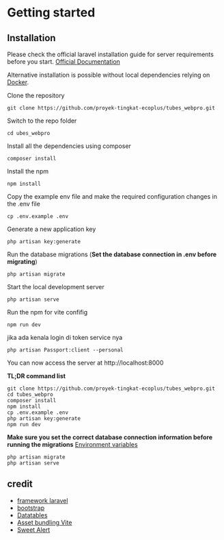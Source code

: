 
# Getting started

## Installation

Please check the official laravel installation guide for server requirements before you start. [Official Documentation](https://laravel.com/docs/5.4/installation#installation)

Alternative installation is possible without local dependencies relying on [Docker](#docker). 

Clone the repository

    git clone https://github.com/proyek-tingkat-ecoplus/tubes_webpro.git

Switch to the repo folder

    cd ubes_webpro

Install all the dependencies using composer

    composer install

Install the npm 

    npm install

Copy the example env file and make the required configuration changes in the .env file

    cp .env.example .env

Generate a new application key

    php artisan key:generate

Run the database migrations (**Set the database connection in .env before migrating**)

    php artisan migrate

Start the local development server

    php artisan serve

Run the npm for vite confifig

    npm run dev

jika ada kenala login di token service nya

    php artisan Passport:client --personal



You can now access the server at http://localhost:8000


**TL;DR command list**

    git clone https://github.com/proyek-tingkat-ecoplus/tubes_webpro.git
    cd tubes_webpro
    composer install
    npm install
    cp .env.example .env
    php artisan key:generate
    npm run dev
    
**Make sure you set the correct database connection information before running the migrations** [Environment variables](#environment-variables)

    php artisan migrate
    php artisan serve

## credit
- [framework laravel](https://laravel.com/)
- [bootstrap](https://getbootstrap.com/docs/4.6/getting-started/introduction/)
- [Datatables](https://yajrabox.com/docs/laravel-datatables/master/installation)
- [Asset bundling Vite](https://laravel.com/docs/11.x/vite)
- [Sweet Alert](https://sweetalert.js.org/guides/)


